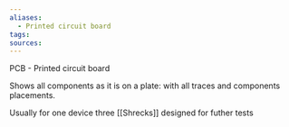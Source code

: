 ```yaml
---
aliases:
  - Printed circuit board
tags: 
sources:
---
```

PCB - Printed circuit board

Shows all components as it is on a plate: with all traces and components placements.

Usually for one device three [[Shrecks]] designed for futher tests